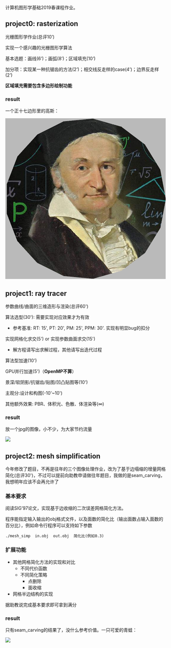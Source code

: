 计算机图形学基础2019春课程作业。

## project0: rasterization

光栅图形学作业(总评10’)

实现一个感兴趣的光栅图形学算法

基本选题：画线(6’)；画弧(8’)；区域填充(10’)

加分项：实现某一种抗锯齿的方法(2’)；相交线反走样的case(4’)；边界反走样(2’)

**区域填充需要包含多边形绘制功能**

### result

一个正十七边形里的高斯：

![](./rasterization/result/polygon.png)

## project1: ray tracer

参数曲线/曲面的三维造形与渲染(总评60')

算法选型(30'): 需要实现对应效果才为有效

- 参考基准: RT: 15', PT: 20', PM: 25', PPM: 30'. 实现有明显bug的扣分

实现网格化求交(5') or 实现参数曲面求交(15')
- 解方程请写出求解过程，其他请写出迭代过程

算法型加速(10')

GPU并行加速(5')（**OpenMP不算**）

景深/软阴影/抗锯齿/贴图/凹凸贴图等(10')

主观分:设计和构图(-10'~10')

其他额外效果: PBR、体积光、色散、体渲染等($\infty$)

### result

放一个jpg的图像，小不少，为大家节约流量

![](./finalr.jpg)

## project2: mesh simplification

今年修改了题目，不再是往年的三个图像处理作业，改为了基于边塌缩的增量网格简化(总评30')，不过可以提前向助教申请做往年题目，我做的是seam\_carving，我想明年应该不会再允许了

### 基本要求

阅读SIG’97论文，实现基于边收缩的二次误差网格简化方法。

程序能指定输入输出的obj格式文件，以及面数的简化比（输出面数占输入面数的百分比），例如命令行程序可以支持如下参数

```
./mesh_simp  in.obj  out.obj  简化比(例如0.3)
```

### 扩展功能
- 其他网格简化方法的实现和对比
  - 不同代价函数
  - 不同简化策略
    - 点删除
    - 面收缩
- 网格半边结构的实现

据助教说完成基本要求即可拿到满分

### result

只有seam\_carving的结果了，没什么参考价值。一只可爱的青蛙：

![](./seam_carving/output/6-rc-seam.png)
